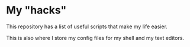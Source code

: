 # My "hacks"
This repository has a list of useful scripts that make my life easier.

This is also where I store my config files for my shell and my text editors.

